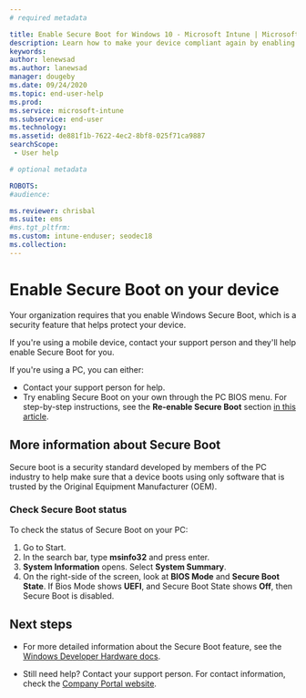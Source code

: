 ```yaml
---
# required metadata

title: Enable Secure Boot for Windows 10 - Microsoft Intune | Microsoft Docs
description: Learn how to make your device compliant again by enabling Secure Boot.  
keywords:
author: lenewsad
ms.author: lanewsad
manager: dougeby
ms.date: 09/24/2020
ms.topic: end-user-help
ms.prod:
ms.service: microsoft-intune
ms.subservice: end-user
ms.technology:
ms.assetid: de881f1b-7622-4ec2-8bf8-025f71ca9887
searchScope:
 - User help

# optional metadata

ROBOTS:  
#audience:

ms.reviewer: chrisbal
ms.suite: ems
#ms.tgt_pltfrm:
ms.custom: intune-enduser; seodec18
ms.collection: 
---
```



# Enable Secure Boot on your device  

Your organization requires that you enable Windows Secure Boot, which is a security feature that helps protect your device.  

If you're using a mobile device, contact your support person and they'll help enable Secure Boot for you.  

If you're using a PC, you can either:

* Contact your support person for help.  
* Try enabling Secure Boot on your own through the PC BIOS menu. For step-by-step instructions, see the **Re-enable Secure Boot** section [in this article](/windows-hardware/manufacture/desktop/disabling-secure-boot#re-enable-secure-boot).  

## More information about Secure Boot  

Secure boot is a security standard developed by members of the PC industry to help make sure that a device boots using only software that is trusted by the Original Equipment Manufacturer (OEM).  

### Check Secure Boot status  
To check the status of Secure Boot on your PC:  

1. Go to Start.
2. In the search bar, type **msinfo32** and press enter. 
3. **System Information** opens. Select **System Summary**. 
4. On the right-side of the screen, look at **BIOS Mode** and **Secure Boot State**. If Bios Mode shows **UEFI**, and Secure Boot State shows **Off**, then Secure Boot is disabled.  

## Next steps  

* For more detailed information about the Secure Boot feature, see the [Windows Developer Hardware docs](/windows-hardware/manufacture/desktop/secure-boot-landing).  

* Still need help? Contact your support person. For contact information, check the [Company Portal website](https://go.microsoft.com/fwlink/?linkid=2010980).
